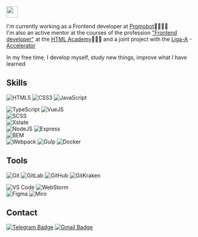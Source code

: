 <img src="https://raw.githubusercontent.com/aemmadi/aemmadi/master/wave.gif" width="30" height="30">

I'm currently working as a Frontend developer at <a href="https://promo-bot.ru/">Promobot</a>👨🏼‍💻🤖<br>
I'm also an active mentor at the courses of the profession <a href="https://htmlacademy.ru/profession/frontender">"Frontend developer"</a> at the <a href="https://htmlacademy.ru">HTML Academy</a>👨🏼‍🎓 and a joint project with the <a href="https://ligaa.agency/">Liga-A</a> - <a href="https://htmlacademy.ru/blog/academy/gde-nabratsya-opyta-posle-obucheniya">Accelerator</a>

In my free time, I develop myself, study new things, improve what I have learned

## Skills
![HTML5](https://img.shields.io/badge/-HTML-e34f26?style=flat&logo=html5&logoColor=white) ![CSS3](https://img.shields.io/badge/-CSS3-1572b6?style=flat&logo=css3) ![JavaScript](https://img.shields.io/badge/-JavaScript-f7df1e?style=flat&logo=javascript&logoColor=white)

![TypeScript](https://img.shields.io/badge/-TypeScript-3178c6?style=flat&logo=typescript&logoColor=white) ![VueJS](https://img.shields.io/badge/-VueJS-4fc08d?style=flat&logo=vue.js&logoColor=white)  
![SCSS](https://img.shields.io/badge/-SCSS-cc6699?style=flat&logo=sass&logoColor=white)  
![Xstate](https://img.shields.io/badge/-Xstate-2c3e50?style=flat&logo=xstate&logoColor=white)  
![NodeJS](https://img.shields.io/badge/-NodeJS-339933?style=flat&logo=node.js&logoColor=white) ![Express](https://img.shields.io/badge/-Express-000000?style=flat&logo=express&logoColor=white)  
![BEM](https://img.shields.io/badge/-BEM-000000?style=flat&logo=bem&logoColor=white)  
![Webpack](https://img.shields.io/badge/-Webpack-8dd6f9?style=flat&logo=webpack&logoColor=white) ![Gulp](https://img.shields.io/badge/-Gulp-cf4647?style=flat&logo=gulp&logoColor=white) ![Docker](https://img.shields.io/badge/-Docker-2496ed?style=flat&logo=docker&logoColor=white)

## Tools
![Git](https://img.shields.io/badge/-Git-f05032?style=flat&logo=git&logoColor=white) ![GitLab](https://img.shields.io/badge/-GitLab-fca121?style=flat&logo=gitlab&logoColor=white) ![GitHub](https://img.shields.io/badge/-GitHub-181717?style=flat&logo=github&logoColor=white) ![GitKraken](https://img.shields.io/badge/-GitKraken-179287?style=flat&logo=gitkraken&logoColor=white)

![VS Code](https://img.shields.io/badge/-VS%20Code-007acc?style=flat&logo=visual-studio-code&logoColor=white) ![WebStorm](https://img.shields.io/badge/-WebStorm-000000?style=flat&logo=webstorm&logoColor=white)  
![Figma](https://img.shields.io/badge/-Figma-f24e1e?style=flat&logo=figma&logoColor=white) ![Miro](https://img.shields.io/badge/-Miro-050038?style=flat&logo=miro&logoColor=white)

## Contact
[![Telegram Badge](https://img.shields.io/badge/-Telegram-26a5e4?style=social&logo=telegram&link=https://t.me/nyukalo)](https://t.me/nyukalo)
[![Gmail Badge](https://img.shields.io/badge/-Gmail-ea4335?style=social&logo=Gmail&link=mailto:pavelnyukalo@gmail.com)](mailto:pavelnyukalo@gmail.com)

